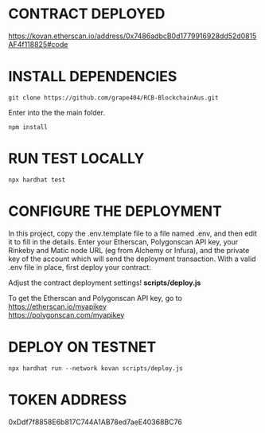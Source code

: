 # CONTRACT DEPLOYED

<a href="https://kovan.etherscan.io/address/0x7486adbcB0d1779916928dd52d0815AF4f118825#code">https://kovan.etherscan.io/address/0x7486adbcB0d1779916928dd52d0815AF4f118825#code</a>

# INSTALL DEPENDENCIES

```shell
git clone https://github.com/grape404/RCB-BlockchainAus.git
```

Enter into the the main folder.

```shell
npm install
```

# RUN TEST LOCALLY

```shell
npx hardhat test
```

# CONFIGURE THE DEPLOYMENT

In this project, copy the .env.template file to a file named .env, and then edit it to fill in the details. Enter your Etherscan, Polygonscan API key, your Rinkeby and Matic node URL (eg from Alchemy or Infura), and the private key of the account which will send the deployment transaction. With a valid .env file in place, first deploy your contract:

Adjust the contract deployment settings!
<b>scripts/deploy.js</b>

To get the Etherscan and Polygonscan API key, go to
<a href="https://etherscan.io/myapikey"> https://etherscan.io/myapikey</a>
<br>
<a href="https://polygonscan.com/myapikey">https://polygonscan.com/myapikey</a>

# DEPLOY ON TESTNET

```shell
npx hardhat run --network kovan scripts/deploy.js
```

# TOKEN ADDRESS

0xDdf7f8858E6b817C744A1AB78ed7aeE40368BC76
